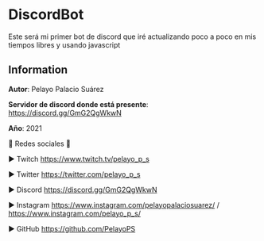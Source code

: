 # DiscordBot
Este será mi primer bot de discord que iré actualizando poco a poco en mis tiempos libres y usando javascript

## Information

**Autor**: Pelayo Palacio Suárez

**Servidor de discord donde está presente**: https://discord.gg/GmG2QgWkwN

**Año**: 2021

🔔 Redes sociales 🔔

► Twitch https://www.twitch.tv/pelayo_p_s

► Twitter https://twitter.com/pelayo_p_s

► Discord https://discord.gg/GmG2QgWkwN

► Instagram https://www.instagram.com/pelayopalaciosuarez/ / https://www.instagram.com/pelayo_p_s/

► GitHub https://github.com/PelayoPS
